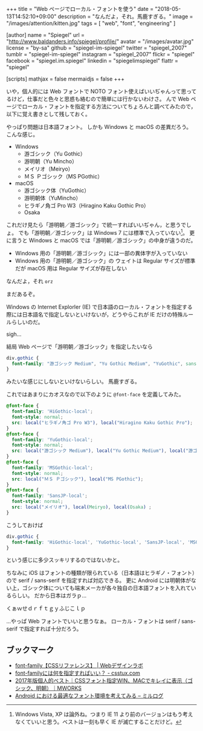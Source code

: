 +++
title = "Web ページでローカル・フォントを使う"
date = "2018-05-13T14:52:10+09:00"
description = "なんだよ，それ。馬鹿すぎる。"
image = "/images/attention/kitten.jpg"
tags        = [ "web", "font", "engineering" ]

[author]
  name      = "Spiegel"
  url       = "http://www.baldanders.info/spiegel/profile/"
  avatar    = "/images/avatar.jpg"
  license   = "by-sa"
  github    = "spiegel-im-spiegel"
  twitter   = "spiegel_2007"
  tumblr    = "spiegel-im-spiegel"
  instagram = "spiegel_2007"
  flickr    = "spiegel"
  facebook  = "spiegel.im.spiegel"
  linkedin  = "spiegelimspiegel"
  flattr    = "spiegel"

[scripts]
  mathjax = false
  mermaidjs = false
+++

いや，個人的には Web フォントで NOTO フォント使えばいいぢゃんって思ってるけど，仕事だと色々と思惑も絡むので簡単には行かないわけさ。
んで Web ページでローカル・フォントを指定する方法についてちょろんと調べてみたので，以下に覚え書きとして残しておく。

やっぱり問題は日本語フォント。
しかも Windows と macOS の差異だろう。
こんな感じ。

- Windows
    - 游ゴシック（Yu Gothic）
    - 游明朝（Yu Mincho）
    - メイリオ（Meiryo）
    - ＭＳ Ｐゴシック（MS PGothic）
- macOS
    - 游ゴシック体（YuGothic）
    - 游明朝体（YuMincho）
    - ヒラギノ角ゴ Pro W3（Hiragino Kaku Gothic Pro）
    - Osaka

これだけ見たら「游明朝／游ゴシック」で統一すればいいぢゃん，と思うでしょ。
でも「游明朝／游ゴシック」は Windows 7 には標準で入っていない[^win1]。
更に言うと Windows と macOS では「游明朝／游ゴシック」の中身が違うのだ。

[^win1]: Windows Vista, XP は論外ね。つまり IE 11 より前のバージョンはもう考えなくていいと思う。ベストは一刻も早く IE が滅亡することだけど。

- Windows 用の「游明朝／游ゴシック」には一部の異体字が入っていない
- Windows 用の「游明朝／游ゴシック」の ウェイトは Regular サイズが標準だが macOS 用は Regular サイズが存在しない

なんだよ，それ `orz`

まだあるぞ。

Windows の Internet Explorler (IE) で日本語のローカル・フォントを指定する際には日本語名で指定しないといけないが，どうやらこれが IE だけの特殊ルールらしいのだ。

sigh...

結局 Web ページで「游明朝／游ゴシック」を指定したいなら

```css
div.gothic {
  font-family: "游ゴシック Medium", "Yu Gothic Medium", "YuGothic", sans-serif;
}
```

みたいな感じにしないといけないらしい。
馬鹿すぎる。

これではあまりにカオスなので以下のように `@font-face` を定義してみた。

```css
@font-face {
  font-family: 'HiGothic-local';
  font-style: normal;
  src: local("ヒラギノ角ゴ Pro W3"), local("Hiragino Kaku Gothic Pro");
}
@font-face {
  font-family: 'YuGothic-local';
  font-style: normal;
  src: local("游ゴシック Medium"), local("Yu Gothic Medium"), local("游ゴシック体"), local("YuGothic");
}
@font-face {
  font-family: 'MSGothic-local';
  font-style: normal;
  src: local("ＭＳ Ｐゴシック"), local("MS PGothic");
}
@font-face {
  font-family: 'SansJP-local';
  font-style: normal;
  src: local("メイリオ"), local(Meiryo), local(Osaka) ;
}
```

こうしておけば

```css
div.gothic {
  font-family: 'HiGothic-local', 'YuGothic-local', 'SansJP-local', 'MSGothic-local', sans-serif;
}
```

という感じに多少スッキリするのではないかと。

ちなみに iOS はフォントの種類が限られている（日本語はヒラギノ・フォント）ので serif /  sans-serif を指定すれば対応できる。
更に Android には明朝体がない上，ゴシック体についても端末メーカが各々独自の日本語フォントを入れているらしい。
だから日本はガラｐ...

くぁｗせｄｒｆｔｇｙふじこｌｐ

...やっぱ Web フォントでいいと思うなぁ。
ローカル・フォントは serif /  sans-serif で指定すれば十分だろう。

## ブックマーク

- [font-family【CSSリファレンス】 | Webデザインラボ](https://www.webdlab.com/css/font-text-font-family/)
- [font-familyには何を指定すればいい？ - csstux.com](http://www.csstux.com/font-family.html)
- [2017年版個人的ベスト｜CSSフォント指定WIN、MACでキレイに表示（ゴシック、明朝）｜MWORKS](https://mw-s.jp/2017css-font-win-mac/)
- [Android における最適なフォント環境を考えてみる – ミルログ](https://www.mirucon.com/2017/03/04/android-font-family/)
